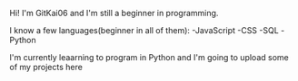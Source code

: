 Hi! I'm GitKai06 and I'm still a beginner in programming.

I know a few languages(beginner in all of them):
-JavaScript
-CSS
-SQL
-Python

I'm currently leaarning to program in Python and I'm going to upload some of my projects here 
